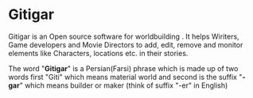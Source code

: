 # Gitigar
Gitigar is an Open source software for worldbuilding . It helps Wiriters, Game developers and Movie Directors to add, edit, remove and monitor elements like Characters, locations etc. in their stories.
<p>The word "<b>Gitigar</b>" is a Persian(Farsi) phrase which is made up of two words first "Giti" which means material world and second is the suffix "<b>-gar</b>" which means builder or maker (think of suffix "-er" in English)<p>
